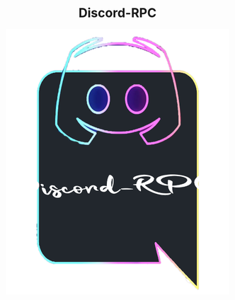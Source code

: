 <h1 align="center">Discord-RPC</h1>
<p align="center">
  <img src="logo.png" width="600" height="600">
</p>
